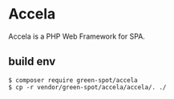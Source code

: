 # Accela
Accela is a PHP Web Framework for SPA.

## build env
```
$ composer require green-spot/accela
$ cp -r vendor/green-spot/accela/accela/. ./
```
